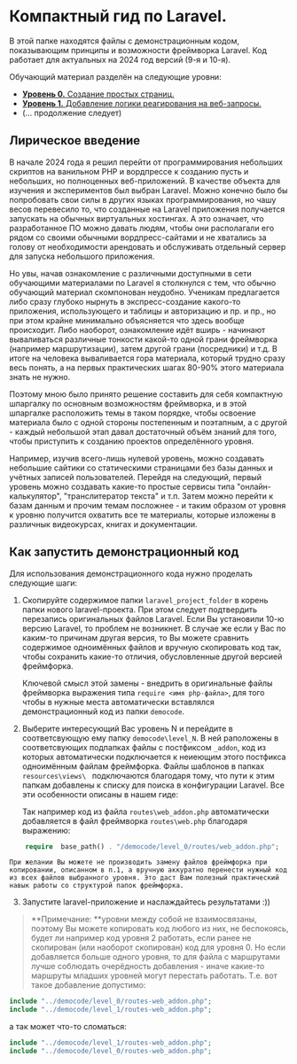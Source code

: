 # Компактный гид по Laravel.

В этой папке находятся файлы с демонстрационным кодом, показывающим принципы и возможности фреймворка Laravel. Код работает для актуальных на 2024 год версий (9-я и 10-я).

Обучающий материал разделён на следующие уровни:

- [**Уровень 0.** Создание простых страниц.](./Laravel_guide-Level_0.md)
- [**Уровень 1.** Добавление логики реагирования на веб-запросы.](./Laravel_guide-Level_1.md)
- (... продолжение следует) 

## Лирическое введение

В начале 2024 года я решил перейти от программирования небольших скриптов на ванильном PHP и вордпрессе к созданию пусть и небольших, но полноценных веб-приложений. В качестве объекта для изучения и экспериментов был выбран Laravel. Можно конечно было бы попробовать свои силы в других языках программирования, но чашу весов перевесило то, что созданные на Laravel приложения получается запускать на обычных виртуальных хостингах. А это означает, что разработанное ПО можно давать людям, чтобы они располагали его рядом со своими обычными вордпресс-сайтами и не хватались за голову от необходимости арендовать и обслуживать отдельный сервер для запуска небольшого приложения.

Но увы, начав ознакомление с различными доступными в сети обучающими материалами по Laravel я столкнулся с тем, что обычно обучающий материал скомпонован неудобно. Ученикам предлагается либо сразу глубоко нырнуть в экспресс-создание какого-то приложения, использующего и таблицы и авторизацию и пр. и пр., но при этом крайне минимально объясняется что здесь вообще происходит. Либо наоборот, ознакомление идёт вширь - начинают вываливаться различные тонкости какой-то одной грани фреймворка (например маршрутизации), затем другой грани (посредники) и т.д. В итоге на человека вываливается гора материала, который трудно сразу весь понять, а на первых практических шагах 80-90% этого материала знать не нужно.

Поэтому мною было принято решение составить для себя компактную шпаргалку по основным возможностям фреймворка, и в этой шпаргалке расположить темы в таком порядке, чтобы освоение материала было с одной стороны постепенным и поэтапным, а с другой - каждый небольшой этап давал достаточный объём знаний для того, чтобы приступить к созданию проектов определённого уровня.

Например, изучив всего-лишь нулевой уровень, можно создавать небольшие сайтики со статическими страницами без базы данных и учётных записей пользователей. Перейдя на следующий, первый уровень можно создавать какие-то простые сервисы типа "онлайн-калькулятор", "транслитератор текста" и т.п. Затем можно перейти к базам данным и прочим темам посложнее - и таким образом от уровня к уровню получится охватить все те материалы, которые изложены в различнык видеокурсах, книгах и документации.

## Как запустить демонстрационный код

Для использования демонстрационного кода нужно проделать следующие шаги:

1. Скопируйте содержимое папки `laravel_project_folder` в корень папки нового laravel-проекта. При этом следует подтвердить перезапись оригинальных файлов Laravel. Если Вы установили 10-ю версию Laravel, то проблем не возникнет. В случае же если у Вас по каким-то причинам другая версия, то Вы можете  сравнить содержимое одноимённых файлов и вручную скопировать код так, чтобы сохранить какие-то отличия, обусловленные другой версией фреймфорка.

	Ключевой смысл этой замены - внедрить в оригинальные файлы фреймворка выражения типа `require <имя php-файла>`, для того чтобы в нужные места автоматически вставлялся демонстрационный код из папки `democode`.

2. Выберите интересующий Вас уровень N и перейдите в соответсвующую ему папку `democode\level_N`. В ней раположены в соответсвующих подпапках файлы с постфиксом `_addon`, код из которых автоматически подключается к неиеющим этого постфикса одноимённым файлам фреймфорка. Файлы шаблонов в папках `resources\views\ ` подключаются благодаря тому, что пути к этим папкам добавлены к списку для поиска в конфигурации Laravel. Все эти особенности описаны в нашем гиде:

    Так например код из файла `routes\web_addon.php` автоматически добавляется в файл фреймворка `routes\web.php` благодаря выражению:
```php
	require  base_path() . "/democode/level_0/routes/web_addon.php";
```

	При желании Вы можете не производить замену файлов фреймфорка при копировании, описанном в п.1, а вручную аккуратно перенести нужный код из всех файлов выбранного уровня. Это даст Вам полезный практический навык работы со структурой папок фреймфорка.

3. Запустите laravel-приложение и наслаждайтесь результатами :))

> **Примечание: **уровни между собой не взаимосвязаны, поэтому Вы можете копировать код любого из них, не беспокоясь, будет ли например код уровня 2 работать, если ранее не скопирован (или наоборот скопирован) код для уровня 0. Но если добавляется больше одного уровня, то для файла с маршрутами лучше  соблюдать очерёдность добавления - иначе какие-то маршруты младших уровней могут перестать работать. Т.е. вот такое добавление допустимо:
```php
include "../democode/level_0/routes-web_addon.php";
include "../democode/level_1/routes-web_addon.php";
```
а так может что-то сломаться:
```php
include "../democode/level_1/routes-web_addon.php";
include "../democode/level_0/routes-web_addon.php";
```